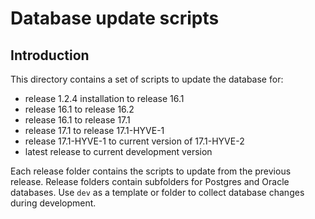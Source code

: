 Database update scripts
========================================

Introduction
------------

This directory contains a set of scripts to update the database for:
- release 1.2.4 installation to release 16.1
- release 16.1 to release 16.2
- release 16.1 to release 17.1
- release 17.1 to release 17.1-HYVE-1
- release 17.1-HYVE-1 to current version of 17.1-HYVE-2
- latest release to current development version

Each release folder contains the scripts to update from the previous release.
Release folders contain subfolders for Postgres and Oracle databases.
Use `dev` as a template or folder to collect database changes during development.
